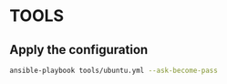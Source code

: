# TOOLS

## Apply the configuration

```bash
ansible-playbook tools/ubuntu.yml --ask-become-pass
```
